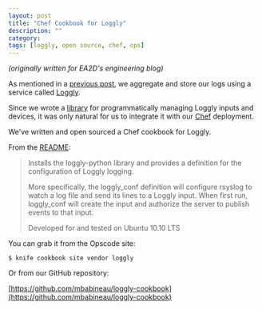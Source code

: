 ```yaml
---
layout: post
title: "Chef Cookbook for Loggly"
description: ""
category: 
tags: [loggly, open source, chef, ops]
---
```


*(originally written for EA2D's engineering blog)*

As mentioned in a [previous post](http://eng.ea2d.com/loggly-python-an-open-source-library), we aggregate and store our logs using a service called  [Loggly](http://loggly.com).

Since we wrote a [library](https://github.com/mbabineau/loggly-python) for programmatically managing Loggly inputs and devices, it was only natural for us to integrate it with our [Chef](http://wiki.opscode.com/display/chef/Home) deployment.

We've written and open sourced a Chef cookbook for Loggly.

From the [README](https://github.com/mbabineau/loggly-cookbook#readme):
> Installs the loggly-python library and provides a definition for the configuration of Loggly logging.
> 
> More specifically, the loggly_conf definition will configure rsyslog to watch a log file and send its lines to a Loggly input. When first run, loggly_conf will create the input and authorize the server to publish events to that input.
> 
> Developed for and tested on Ubuntu 10.10 LTS

You can grab it from the Opscode site:

    $ knife cookbook site vendor loggly

Or from our GitHub repository:

[https://github.com/mbabineau/loggly-cookbook](https://github.com/mbabineau/loggly-cookbook)